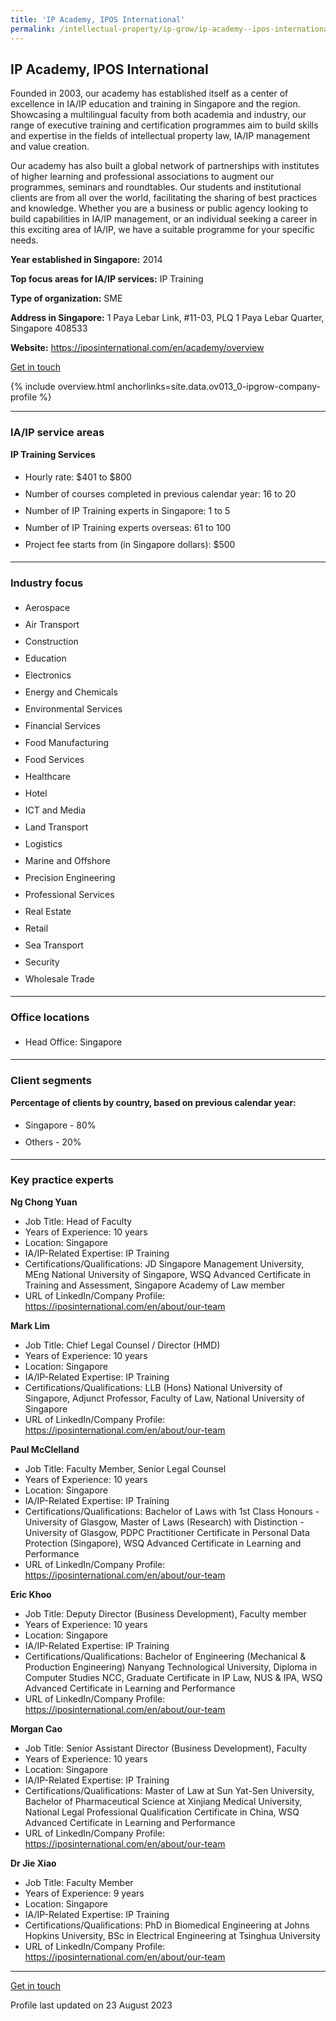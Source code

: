 ```yaml
---
title: 'IP Academy, IPOS International'
permalink: /intellectual-property/ip-grow/ip-academy--ipos-international/
---
```


## IP Academy, IPOS International

Founded in 2003, our academy has established itself as a center of excellence in IA/IP education and training in Singapore and the region. Showcasing a multilingual faculty from both academia and industry, our range of executive training and certification programmes aim to build skills and expertise in the fields of intellectual property law, IA/IP management and value creation.

Our academy has also built a global network of partnerships with institutes of higher learning and professional associations to augment our programmes, seminars and roundtables. Our students and institutional clients are from all over the world, facilitating the sharing of best practices and knowledge. Whether you are a business or public agency looking to build capabilities in IA/IP management, or an individual seeking a career in this exciting area of IA/IP, we have a suitable programme for your specific needs.

<b>Year established in Singapore:</b> 2014

<b>Top focus areas for IA/IP services:</b> IP Training

<b>Type of organization:</b> SME

<b>Address in Singapore:</b> 1 Paya Lebar Link, #11-03, PLQ 1 Paya Lebar Quarter, Singapore 408533

<b>Website:</b> <a href='https://iposinternational.com/en/academy/overview'>https://iposinternational.com/en/academy/overview</a>

<a class='btn' href='https://form.gov.sg/64aba5c0fe965000117babf1' target='_blank' rel='noopener'>Get in touch</a>

{% include overview.html anchorlinks=site.data.ov013_0-ipgrow-company-profile %}

---
<a name='ip-related-service-areas'></a>
### IA/IP service areas

**IP Training Services**

<ul>
<li style='line-height: 27px; margin: 0px 0px !important'>Hourly rate:  $401 to $800</li>
<li style='line-height: 27px; margin: 0px 0px !important'>Number of courses completed in previous calendar year: 16 to 20</li>
<li style='line-height: 27px; margin: 0px 0px !important'>Number of IP Training experts in Singapore: 1 to 5</li>
<li style='line-height: 27px; margin: 0px 0px !important'>Number of IP Training experts overseas: 61 to 100</li>
<li style='line-height: 27px; margin: 0px 0px !important'>Project fee starts from (in Singapore dollars):  $500</li>
</ul>

---
<a name='industry-focus'></a>
### Industry focus

<ul><li style='line-height: 27px; margin: 0px 0px !important'> Aerospace </li><li style='line-height: 27px; margin: 0px 0px !important'>Air Transport </li><li style='line-height: 27px; margin: 0px 0px !important'>Construction </li><li style='line-height: 27px; margin: 0px 0px !important'>Education </li><li style='line-height: 27px; margin: 0px 0px !important'>Electronics </li><li style='line-height: 27px; margin: 0px 0px !important'>Energy and Chemicals </li><li style='line-height: 27px; margin: 0px 0px !important'>Environmental Services </li><li style='line-height: 27px; margin: 0px 0px !important'>Financial Services </li><li style='line-height: 27px; margin: 0px 0px !important'>Food Manufacturing </li><li style='line-height: 27px; margin: 0px 0px !important'>Food Services </li><li style='line-height: 27px; margin: 0px 0px !important'>Healthcare </li><li style='line-height: 27px; margin: 0px 0px !important'>Hotel </li><li style='line-height: 27px; margin: 0px 0px !important'>ICT and Media </li><li style='line-height: 27px; margin: 0px 0px !important'>Land Transport </li><li style='line-height: 27px; margin: 0px 0px !important'>Logistics </li><li style='line-height: 27px; margin: 0px 0px !important'>Marine and Offshore </li><li style='line-height: 27px; margin: 0px 0px !important'>Precision Engineering </li><li style='line-height: 27px; margin: 0px 0px !important'>Professional Services </li><li style='line-height: 27px; margin: 0px 0px !important'>Real Estate </li><li style='line-height: 27px; margin: 0px 0px !important'>Retail </li><li style='line-height: 27px; margin: 0px 0px !important'>Sea Transport </li><li style='line-height: 27px; margin: 0px 0px !important'>Security </li><li style='line-height: 27px; margin: 0px 0px !important'>Wholesale Trade</li></ul>

---
<a name='office-locations'></a>
### Office locations

<ul><li style='line-height: 27px; margin: 0px 0px !important'> Head Office: Singapore</li></ul>

---
<a name='client-segments'></a>
### Client segments

**Percentage of clients by country, based on previous calendar year:**

<ul><li style='line-height: 27px; margin: 0px 0px !important'> Singapore - 80%</li><li style='line-height: 27px; margin: 0px 0px !important'>Others - 20%</li></ul>

---
<a name='key-practice-experts'></a>
### Key practice experts

**Ng Chong Yuan**

- Job Title: Head of Faculty
- Years of Experience: 10 years
- Location: Singapore
- IA/IP-Related Expertise: IP Training
- Certifications/Qualifications: JD Singapore Management University, MEng National University of Singapore, WSQ Advanced Certificate in Training and Assessment, Singapore Academy of Law member
- URL of LinkedIn/Company Profile: <a href="https://iposinternational.com/en/about/our-team" target="_blank" rel="noopener">https://iposinternational.com/en/about/our-team</a>

**Mark Lim**

- Job Title: Chief Legal Counsel / Director (HMD)
- Years of Experience: 10 years
- Location: Singapore
- IA/IP-Related Expertise: IP Training
- Certifications/Qualifications: LLB (Hons) National University of Singapore, Adjunct Professor, Faculty of Law, National University of Singapore
- URL of LinkedIn/Company Profile: <a href="https://iposinternational.com/en/about/our-team" target="_blank" rel="noopener">https://iposinternational.com/en/about/our-team</a>

**Paul McClelland**

- Job Title: Faculty Member, Senior Legal Counsel
- Years of Experience: 10 years
- Location: Singapore
- IA/IP-Related Expertise: IP Training
- Certifications/Qualifications: Bachelor of Laws with 1st Class Honours - University of Glasgow, Master of Laws (Research) with Distinction - University of Glasgow, PDPC Practitioner Certificate in Personal Data Protection (Singapore), WSQ Advanced Certificate in Learning and Performance
- URL of LinkedIn/Company Profile: <a href="https://iposinternational.com/en/about/our-team" target="_blank" rel="noopener">https://iposinternational.com/en/about/our-team</a>

**Eric Khoo**

- Job Title: Deputy Director (Business Development), Faculty member
- Years of Experience: 10 years
- Location: Singapore
- IA/IP-Related Expertise: IP Training
- Certifications/Qualifications: Bachelor of Engineering (Mechanical & Production Engineering) Nanyang Technological University, Diploma in Computer Studies NCC, Graduate Certificate in IP Law, NUS & IPA, WSQ Advanced Certificate in Learning and Performance
- URL of LinkedIn/Company Profile: <a href="https://iposinternational.com/en/about/our-team" target="_blank" rel="noopener">https://iposinternational.com/en/about/our-team</a>

**Morgan Cao**

- Job Title: Senior Assistant Director (Business Development), Faculty
- Years of Experience: 10 years
- Location: Singapore
- IA/IP-Related Expertise: IP Training
- Certifications/Qualifications: Master of Law at Sun Yat-Sen University, Bachelor of Pharmaceutical Science at Xinjiang Medical University, National Legal Professional Qualification Certificate in China, WSQ Advanced Certificate in Learning and Performance
- URL of LinkedIn/Company Profile: <a href="https://iposinternational.com/en/about/our-team" target="_blank" rel="noopener">https://iposinternational.com/en/about/our-team</a>

**Dr Jie Xiao**

- Job Title: Faculty Member
- Years of Experience: 9 years
- Location: Singapore
- IA/IP-Related Expertise: IP Training
- Certifications/Qualifications: PhD in Biomedical Engineering at Johns Hopkins University, BSc in Electrical Engineering at Tsinghua University
- URL of LinkedIn/Company Profile: <a href="https://iposinternational.com/en/about/our-team" target="_blank" rel="noopener">https://iposinternational.com/en/about/our-team</a>

---
<p>
<a class='btn' href='https://form.gov.sg/64aba5c0fe965000117babf1' target='_blank' rel='noopener'>Get in touch</a>
</p>
Profile last updated on 23 August 2023
